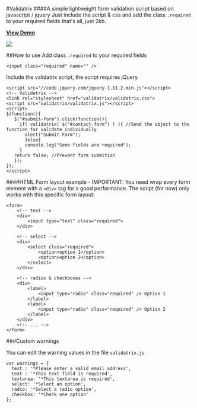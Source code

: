 #Validatrix 
####A simple lightweight form validation script based on javascript / jquery
Just include the script & css and add the class `.required` to your required fields that's all, just 2kb.

**[View Demo](http://develus.com/github/validatrix)**

![](http://develus.com/github/validatrix/assets/img/capture.png)

##How to use
Add class `.required` to your required fields
    
	<input class="required" name="" />

Include the validatrix script, the script requires jQuery
   
	<script src="//code.jquery.com/jquery-1.11.2.min.js"></script>
	<!-- Validatrix -->
	<link rel="stylesheet" href="validatrix/validatrix.css">
	<script src="validatrix/validatrix.js"></script>
	<script>
	$(function(){
	   $("#submit-form").click(function(){
	     if( validatrix( $("#contact-form") ) ){ //Send the object to the function for validate individually
	       alert("Submit Form");
	       }else{
	       console.log("Some fields are required");
	     }
	   return false; //Prevent form submition
	   });
	});
	</script> 

####HTML Form layout example - IMPORTANT:
You need wrap every form element with a `<div>` tag for a good performance.
The script (for now) only works with this specific form layout:
	
	<form>
		<!-- text -->
		<div>
			<input type="text" class="required">
		</div>
		
		<!-- select -->
		<div>
			<select class="required">
				<option>option 1</option>
				<option>option 2</option>
			</select>
		</div>

		<!-- radios & checkboxes -->
		<div>
			<label>
				<input type="radio" class="required" /> Option 1
			</label>
			<label>
				<input type="radio" class="required" /> Option 2
			</label>
		</div>
		<!-- ... -->
	</form>



###Custom warnings

You can edit the warning values in the file `validatrix.js`

	var warnings = {
	  text : '*Please enter a valid email address',
	  text : '*This text field is required',
	  textarea: '*This textarea is required',
	  select: '*Select an option',
      radio: '*Select a radio option',
	  checkbox: '*Check one option'
	};
